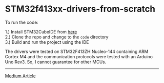 # STM32f413xx-drivers-from-scratch

To run the code:

1.) Install STM32CubeIDE from [here](https://www.st.com/en/development-tools/stm32cubeide.html)<br />
2.) Clone the repo and change to the ```code``` directory<br />
3.) Build and run the project using the IDE

The drivers were tested on STM32F413ZH Nucleo-144 containing ARM Cortex M4 and the communication protocols were tested with an Arduino Uno Rev3. So, I cannot guarantee for other MCUs.

---

[Medium Article](https://rohitimandi.medium.com/drivers-from-scratch-for-stm32f413xx-3ebb03ed7791)
